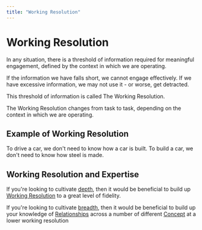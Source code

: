 ```yaml
---
title: "Working Resolution"
---
```

# Working Resolution
In any situation, there is a threshold of information required for meaningful engagement, defined by the context in which we are operating. 

If the information we have falls short, we cannot engage effectively. If we have excessive information, we may not use it - or worse, get detracted.

This threshold of information is called The Working Resolution.

The Working Resolution changes from task to task, depending on the context in which we are operating.


## Example of Working Resolution
To drive a car, we don't need to know how a car is built.
To build a car, we don't need to know how steel is made.

## Working Resolution and Expertise
If you're looking to cultivate [depth](Deep%20Expertise), then it would be beneficial to build up [Working Resolution](.md) to a great level of fidelity.

If you're looking to cultivate [breadth](Systems%20Expertise), then it would be beneficial to build up your knowledge of [Relationships](Relationships.md) across a number of different [Concept](Concept.md) at a lower working resolution
